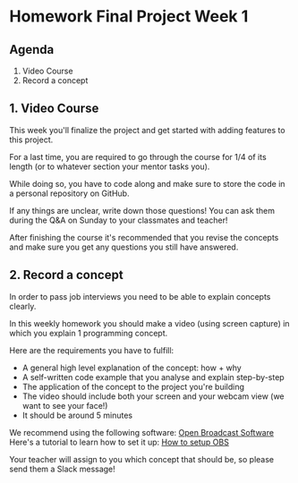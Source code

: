 # Homework Final Project Week 1

## Agenda

1. Video Course
2. Record a concept

## 1. Video Course

This week you'll finalize the project and get started with adding features to this project.

For a last time, you are required to go through the course for 1/4 of its length (or to whatever section your mentor tasks you).

While doing so, you have to code along and make sure to store the code in a personal repository on GitHub.

If any things are unclear, write down those questions! You can ask them during the Q&A on Sunday to your classmates and teacher!

After finishing the course it's recommended that you revise the concepts and make sure you get any questions you still have answered.

## 2. Record a concept

In order to pass job interviews you need to be able to explain concepts clearly.

In this weekly homework you should make a video (using screen capture) in which you explain 1 programming concept.

Here are the requirements you have to fulfill:

- A general high level explanation of the concept: how + why
- A self-written code example that you analyse and explain step-by-step
- The application of the concept to the project you're building
- The video should include both your screen and your webcam view (we want to see your face!)
- It should be around 5 minutes

We recommend using the following software: [Open Broadcast Software](https://obsproject.com/)
Here's a tutorial to learn how to set it up: [How to setup OBS](https://www.youtube.com/watch?v=uL8BwstqiqE)

Your teacher will assign to you which concept that should be, so please send them a Slack message!
